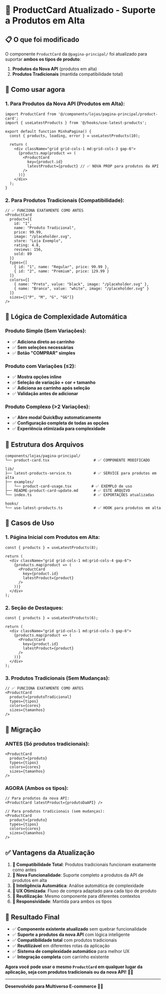 # 🔄 ProductCard Atualizado - Suporte a Produtos em Alta

## 📋 O que foi modificado

O componente `ProductCard` da `@pagina-principal/` foi atualizado para suportar **ambos os tipos de produto**:

1. **Produtos da Nova API** (produtos em alta)
2. **Produtos Tradicionais** (mantida compatibilidade total)

## 🎯 Como usar agora

### **1. Para Produtos da Nova API (Produtos em Alta):**

```tsx
import ProductCard from '@/components/lojas/pagina-principal/product-card';
import { useLatestProducts } from '@/hooks/use-latest-products';

export default function MinhaPagina() {
  const { products, loading, error } = useLatestProducts(10);

  return (
    <div className="grid grid-cols-1 md:grid-cols-3 gap-6">
      {products.map(product => (
        <ProductCard 
          key={product.id} 
          latestProduct={product} // ✅ NOVA PROP para produtos da API
        />
      ))}
    </div>
  );
}
```

### **2. Para Produtos Tradicionais (Compatibilidade):**

```tsx
// ✅ FUNCIONA EXATAMENTE COMO ANTES
<ProductCard
  product={{
    id: "1",
    name: "Produto Tradicional",
    price: 99.99,
    image: "/placeholder.svg",
    store: "Loja Exemplo",
    rating: 4.8,
    reviews: 156,
    sold: 89
  }}
  types={[
    { id: "1", name: "Regular", price: 99.99 },
    { id: "2", name: "Premium", price: 129.99 }
  ]}
  colors={[
    { name: "Preto", value: "black", image: "/placeholder.svg" },
    { name: "Branco", value: "white", image: "/placeholder.svg" }
  ]}
  sizes={["P", "M", "G", "GG"]}
/>
```

## 🔧 Lógica de Complexidade Automática

### **Produto Simple (Sem Variações):**
- ✅ **Adiciona direto ao carrinho**
- ✅ **Sem seleções necessárias**
- ✅ **Botão "COMPRAR" simples**

### **Produto com Variações (≤2):**
- ✅ **Mostra opções inline**
- ✅ **Seleção de variação + cor + tamanho**
- ✅ **Adiciona ao carrinho após seleção**
- ✅ **Validação antes de adicionar**

### **Produto Complexo (>2 Variações):**
- ✅ **Abre modal QuickBuy automaticamente**
- ✅ **Configuração completa de todas as opções**
- ✅ **Experiência otimizada para complexidade**

## 📁 Estrutura dos Arquivos

```
components/lojas/pagina-principal/
└── product-card.tsx                    # ✅ COMPONENTE MODIFICADO

lib/
├── latest-products-service.ts          # ✅ SERVICE para produtos em alta
├── examples/
│   └── product-card-usage.tsx         # ✅ EXEMPLO de uso
├── README-product-card-update.md       # ✅ ESTE ARQUIVO
└── index.ts                            # ✅ EXPORTAÇÕES atualizadas

hooks/
└── use-latest-products.ts              # ✅ HOOK para produtos em alta
```

## 🚀 Casos de Uso

### **1. Página Inicial com Produtos em Alta:**
```tsx
const { products } = useLatestProducts(8);

return (
  <div className="grid grid-cols-1 md:grid-cols-4 gap-6">
    {products.map(product => (
      <ProductCard 
        key={product.id} 
        latestProduct={product} 
      />
    ))}
  </div>
);
```

### **2. Seção de Destaques:**
```tsx
const { products } = useLatestProducts(6);

return (
  <div className="grid grid-cols-1 md:grid-cols-3 gap-6">
    {products.map(product => (
      <ProductCard 
        key={product.id} 
        latestProduct={product} 
      />
    ))}
  </div>
);
```

### **3. Produtos Tradicionais (Sem Mudanças):**
```tsx
// ✅ FUNCIONA EXATAMENTE COMO ANTES
<ProductCard
  product={produtoTradicional}
  types={tipos}
  colors={cores}
  sizes={tamanhos}
/>
```

## 🔄 Migração

### **ANTES (Só produtos tradicionais):**
```tsx
<ProductCard
  product={produto}
  types={tipos}
  colors={cores}
  sizes={tamanhos}
/>
```

### **AGORA (Ambos os tipos):**
```tsx
// Para produtos da nova API:
<ProductCard latestProduct={produtoDaAPI} />

// Para produtos tradicionais (sem mudanças):
<ProductCard
  product={produto}
  types={tipos}
  colors={cores}
  sizes={tamanhos}
/>
```

## ✅ Vantagens da Atualização

1. **🔄 Compatibilidade Total**: Produtos tradicionais funcionam exatamente como antes
2. **🚀 Nova Funcionalidade**: Suporte completo a produtos da API de produtos em alta
3. **🧠 Inteligência Automática**: Análise automática de complexidade
4. **🎯 UX Otimizada**: Fluxo de compra adaptado para cada tipo de produto
5. **🔧 Reutilização**: Mesmo componente para diferentes contextos
6. **📱 Responsividade**: Mantida para ambos os tipos

## 🎉 Resultado Final

- ✅ **Componente existente atualizado** sem quebrar funcionalidade
- ✅ **Suporte a produtos da nova API** com lógica inteligente
- ✅ **Compatibilidade total** com produtos tradicionais
- ✅ **Reutilizável** em diferentes rotas da aplicação
- ✅ **Sistema de complexidade automático** para melhor UX
- ✅ **Integração completa** com carrinho existente

**Agora você pode usar o mesmo `ProductCard` em qualquer lugar da aplicação, seja com produtos tradicionais ou da nova API!** 🚀✨

---

**Desenvolvido para Multiverso E-commerce** 🚀✨
